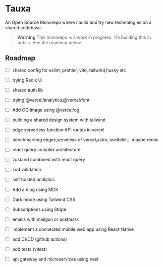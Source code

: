 # Tauxa

An Open Source Monorepo where i build and try new technologies on a shared codebase.

> **Warning**
> This monorepo is a work in progress. I'm building this in public.
> See the roadmap below.

## Roadmap

- [ ] shared config for eslint, prettier, vite, tailwind,husky etc
- [ ] trying Radix UI
- [ ] shared auth lib
- [ ] trying @vercel/analytics,@vercel/font
- [ ] Add OG image using @vercel/og
- [ ] building a shared design system with tailwind
- [ ] edge serverless function API routes in vercel
- [ ] benchmarking edges,serveless of vercel,astro, sveltekit... maybe remix
- [ ] react query complex architecture
- [ ] zustand combined with react query
- [ ] zod validation
- [ ] self hosted analytics
- [ ] Add a blog using MDX
- [ ] Dark mode using Tailwind CSS
- [ ] Subscriptions using Stripe
- [ ] emails with mailgun or postmark
- [ ] implement a connected mobile web app using React Native
- [ ] add CI/CD (github actions)

- [ ] add tests (vitest)
- [ ] api gateway and microservices using nest
